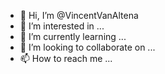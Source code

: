 - 👋 Hi, I’m @VincentVanAltena
- 👀 I’m interested in ...
- 🌱 I’m currently learning ...
- 💞️ I’m looking to collaborate on ...
- 📫 How to reach me ...

<!---
VincentVanAltena/VincentVanAltena is a ✨ special ✨ repository because its `README.md` (this file) appears on your GitHub profile.
You can click the Preview link to take a look at your changes.
--->
